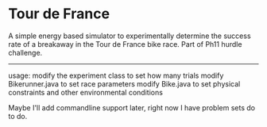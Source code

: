 # Tour de France
A simple energy based simulator to experimentally determine the success rate of a breakaway in the Tour de France bike race. Part of Ph11 hurdle challenge.

-------------------------
usage:
modify the experiment class to set how many trials
modify Bikerunner.java to set race parameters
modify Bike.java to set physical constraints and other environmental conditions

Maybe I'll add commandline support later, right now I have problem sets do to do.
